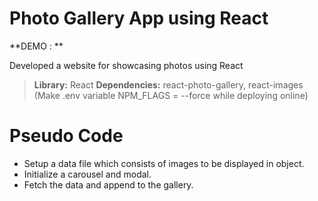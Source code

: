 # Photo Gallery App using React

**DEMO : ** 

Developed a website for showcasing photos using React

> **Library:** React
> **Dependencies:** react-photo-gallery, react-images (Make .env variable NPM_FLAGS = --force while deploying online)

# Pseudo Code

 - Setup a data file which consists of images to be displayed in object.
 - Initialize a carousel and modal.
 - Fetch the data and append to the gallery.